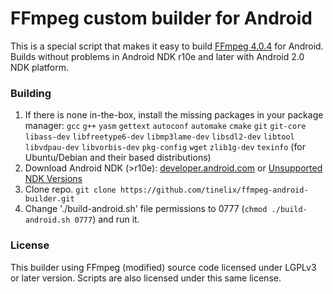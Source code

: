 # FFmpeg custom builder for Android
This is a special script that makes it easy to build [FFmpeg 4.0.4](https://github.com/FFmpeg/FFmpeg/tree/n4.0.4) for Android. Builds without problems in Android NDK r10e and later with Android 2.0 NDK platform.

### Building
1. If there is none in-the-box, install the missing packages in your package manager: `gcc` `g++` `yasm` `gettext` `autoconf` `automake` `cmake` `git` `git-core` `libass-dev` `libfreetype6-dev` `libmp3lame-dev` `libsdl2-dev` `libtool` `libvdpau-dev` `libvorbis-dev` `pkg-config` `wget` `zlib1g-dev` `texinfo` (for Ubuntu/Debian and their based distributions)
2. Download Android NDK (>r10e): [developer.android.com](https://developer.android.com/ndk/downloads) or [Unsupported NDK Versions](https://github.com/android/ndk/wiki/Unsupported-Downloads)
3. Clone repo.
   `git clone https://github.com/tinelix/ffmpeg-android-builder.git`
4. Change './build-android.sh' file permissions to 0777 (`chmod ./build-android.sh 0777`) and run it.

### License
This builder using FFmpeg (modified) source code licensed under LGPLv3 or later version. Scripts are also licensed under this same license.
